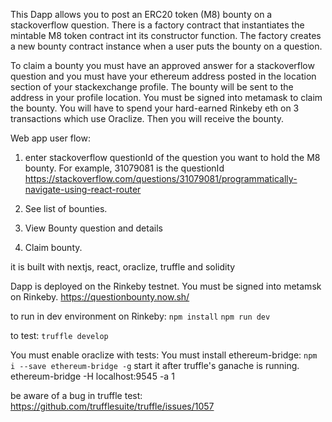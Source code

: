 This Dapp allows you to post an ERC20 token (M8) bounty on a stackoverflow question.  There is a factory contract that instantiates the mintable M8 token contract int its constructor function. The factory creates a new bounty contract instance when a user puts the bounty on a question.

To claim a bounty you must have an approved answer for a stackoverflow question and you must have your ethereum address posted in the location section of your stackexchange profile. The bounty will be sent to the address in your profile location. You must be signed into metamask to claim the bounty. You will have to spend your hard-earned Rinkeby eth on 3 transactions which use Oraclize. Then you will receive the bounty.


Web app user flow:
1) enter stackoverflow questionId of the question you want to hold the M8 bounty.
For example, 31079081 is the questionId
https://stackoverflow.com/questions/31079081/programmatically-navigate-using-react-router

2) See list of bounties.

3) View Bounty question and details

4) Claim bounty.


it is built with nextjs, react, oraclize, truffle and solidity


Dapp is deployed on the Rinkeby testnet.  You must be signed into metamsk on Rinkeby.
https://questionbounty.now.sh/




to run in dev environment on Rinkeby:
```npm install```
```npm run dev```


to test:
```truffle develop```

You must enable oraclize with tests:
You must install ethereum-bridge: ```npm i --save ethereum-bridge -g```
start it after truffle's ganache is running. ethereum-bridge -H localhost:9545 -a 1

be aware of a bug in truffle test: https://github.com/trufflesuite/truffle/issues/1057
